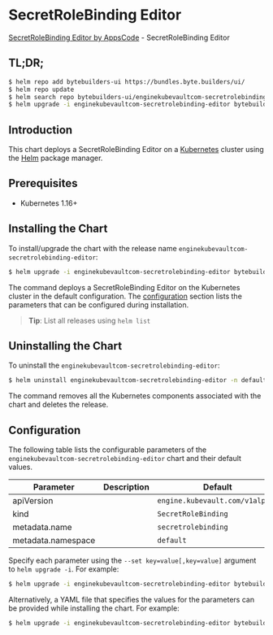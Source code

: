# SecretRoleBinding Editor

[SecretRoleBinding Editor by AppsCode](https://byte.builders) - SecretRoleBinding Editor

## TL;DR;

```bash
$ helm repo add bytebuilders-ui https://bundles.byte.builders/ui/
$ helm repo update
$ helm search repo bytebuilders-ui/enginekubevaultcom-secretrolebinding-editor --version=v0.4.8
$ helm upgrade -i enginekubevaultcom-secretrolebinding-editor bytebuilders-ui/enginekubevaultcom-secretrolebinding-editor -n default --create-namespace --version=v0.4.8
```

## Introduction

This chart deploys a SecretRoleBinding Editor on a [Kubernetes](http://kubernetes.io) cluster using the [Helm](https://helm.sh) package manager.

## Prerequisites

- Kubernetes 1.16+

## Installing the Chart

To install/upgrade the chart with the release name `enginekubevaultcom-secretrolebinding-editor`:

```bash
$ helm upgrade -i enginekubevaultcom-secretrolebinding-editor bytebuilders-ui/enginekubevaultcom-secretrolebinding-editor -n default --create-namespace --version=v0.4.8
```

The command deploys a SecretRoleBinding Editor on the Kubernetes cluster in the default configuration. The [configuration](#configuration) section lists the parameters that can be configured during installation.

> **Tip**: List all releases using `helm list`

## Uninstalling the Chart

To uninstall the `enginekubevaultcom-secretrolebinding-editor`:

```bash
$ helm uninstall enginekubevaultcom-secretrolebinding-editor -n default
```

The command removes all the Kubernetes components associated with the chart and deletes the release.

## Configuration

The following table lists the configurable parameters of the `enginekubevaultcom-secretrolebinding-editor` chart and their default values.

|     Parameter      | Description |                  Default                   |
|--------------------|-------------|--------------------------------------------|
| apiVersion         |             | <code>engine.kubevault.com/v1alpha1</code> |
| kind               |             | <code>SecretRoleBinding</code>             |
| metadata.name      |             | <code>secretrolebinding</code>             |
| metadata.namespace |             | <code>default</code>                       |


Specify each parameter using the `--set key=value[,key=value]` argument to `helm upgrade -i`. For example:

```bash
$ helm upgrade -i enginekubevaultcom-secretrolebinding-editor bytebuilders-ui/enginekubevaultcom-secretrolebinding-editor -n default --create-namespace --version=v0.4.8 --set apiVersion=engine.kubevault.com/v1alpha1
```

Alternatively, a YAML file that specifies the values for the parameters can be provided while
installing the chart. For example:

```bash
$ helm upgrade -i enginekubevaultcom-secretrolebinding-editor bytebuilders-ui/enginekubevaultcom-secretrolebinding-editor -n default --create-namespace --version=v0.4.8 --values values.yaml
```
